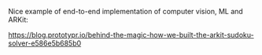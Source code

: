 Nice example of end-to-end implementation of computer vision, ML and ARKit:

https://blog.prototypr.io/behind-the-magic-how-we-built-the-arkit-sudoku-solver-e586e5b685b0